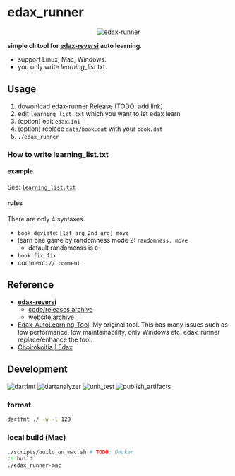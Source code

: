 # edax_runner
<p align="center">
<img src="https://github.com/sensuikan1973/edax_runner/blob/main/resources/logo.png?raw=true" alt="edax-runner" />
</p>

**simple cli tool for [edax-reversi](https://github.com/abulmo/edax-reversi) auto learning**.

- support Linux, Mac, Windows.
- you only write _learning_list_ txt.

## Usage
1. dowonload edax-runner Release (TODO: add link)
2. edit `learning_list.txt` which you want to let edax learn
3. (option) edit `edax.ini`
4. (option) replace `data/book.dat` with your `book.dat`
5. `./edax_runner`

### How to write learning_list.txt
#### example
See: [`learning_list.txt`](https://github.com/sensuikan1973/edax_runner/blob/main/learning_list.txt)

#### rules
There are only 4 syntaxes.

- `book deviate`: `[1st_arg 2nd_arg] move`
- learn one game by randomness mode 2: `randomness, move`
  - default randomenss is `0`
- `book fix`: `fix`
- comment: `// comment`

## Reference
- **[edax-reversi](https://github.com/abulmo/edax-reversi)**
  - [code/releases archive](https://code.google.com/archive/p/edax-reversi/downloads)
  - [website archive](https://archive.is/KshiN)
- [Edax_AutoLearning_Tool](https://github.com/sensuikan1973/Edax_AutoLearning_Tool): My original tool. This has many issues such as low performance, low maintainability, only Windows etc. edax_runner replace/enhance the tool.
- [Choirokoitia | Edax](https://choi.lavox.net/edax/start)

## Development
![dartfmt](https://github.com/sensuikan1973/edax_runner/workflows/dartfmt/badge.svg?event=push)
![dartanalyzer](https://github.com/sensuikan1973/edax_runner/workflows/dartanalyzer/badge.svg?event=push)
![unit_test](https://github.com/sensuikan1973/edax_runner/workflows/unit_test/badge.svg?event=push)
![publish_artifacts](https://github.com/sensuikan1973/edax_runner/workflows/publish_artifacts/badge.svg?event=push)

### format
```sh
dartfmt ./ -w -l 120
```

### local build (Mac)
```sh
./scripts/build_on_mac.sh # TODO: Docker
cd build
./edax_runner-mac
```
